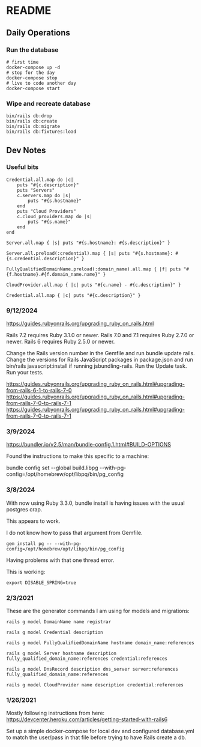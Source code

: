 # README

## Daily Operations

### Run the database

```
# first time
docker-compose up -d
# stop for the day
docker-compose stop
# live to code another day
docker-compose start
```

### Wipe and recreate database

```
bin/rails db:drop
bin/rails db:create
bin/rails db:migrate
bin/rails db:fixtures:load
```

## Dev Notes

### Useful bits

```
Credential.all.map do |c|
    puts "#{c.description}"
    puts "Servers"
    c.servers.map do |s|
        puts "#{s.hostname}"
    end
    puts "Cloud Providers"
    c.cloud_providers.map do |s|
        puts "#{s.name}"
    end
end

Server.all.map { |s| puts "#{s.hostname}: #{s.description}" }

Server.all.preload(:credential).map { |s| puts "#{s.hostname}: #{s.credential.description}" }

FullyQualifiedDomainName.preload(:domain_name).all.map { |f| puts "#{f.hostname}.#{f.domain_name.name}" }

CloudProvider.all.map { |c| puts "#{c.name} - #{c.description}" }

Credential.all.map { |c| puts "#{c.description}" }
```



### 9/12/2024

https://guides.rubyonrails.org/upgrading_ruby_on_rails.html

Rails 7.2 requires Ruby 3.1.0 or newer.
Rails 7.0 and 7.1 requires Ruby 2.7.0 or newer.
Rails 6 requires Ruby 2.5.0 or newer.

Change the Rails version number in the Gemfile and run bundle update rails.
Change the versions for Rails JavaScript packages in package.json and run bin/rails javascript:install if running jsbundling-rails.
Run the Update task.
Run your tests.

https://guides.rubyonrails.org/upgrading_ruby_on_rails.html#upgrading-from-rails-6-1-to-rails-7-0
https://guides.rubyonrails.org/upgrading_ruby_on_rails.html#upgrading-from-rails-7-0-to-rails-7-1
https://guides.rubyonrails.org/upgrading_ruby_on_rails.html#upgrading-from-rails-7-0-to-rails-7-1

### 3/9/2024

https://bundler.io/v2.5/man/bundle-config.1.html#BUILD-OPTIONS

Found the instructions to make this specific to a machine:

bundle config set --global build.libpg --with-pg-config=/opt/homebrew/opt/libpq/bin/pg_config

### 3/8/2024

With now using Ruby 3.3.0, bundle install is having issues with the usual postgres crap.

This appears to work.

I do not know how to pass that argument from Gemfile.

```
gem install pg -- --with-pg-config=/opt/homebrew/opt/libpq/bin/pg_config
```

Having problems with that one thread error.

This is working:

```
export DISABLE_SPRING=true 
```

### 2/3/2021

These are the generator commands I am using for models and migrations:

```
rails g model DomainName name registrar

rails g model Credential description

rails g model FullyQualifiedDomainName hostname domain_name:references

rails g model Server hostname description fully_qualified_domain_name:references credential:references

rails g model DnsRecord description dns_server server:references fully_qualified_domain_name:references

rails g model CloudProvider name description credential:references
```
### 1/26/2021

Mostly following instructions from here: https://devcenter.heroku.com/articles/getting-started-with-rails6

Set up a simple docker-compose for local dev and configured database.yml to match the user/pass in that file before trying to have Rails create a db.
